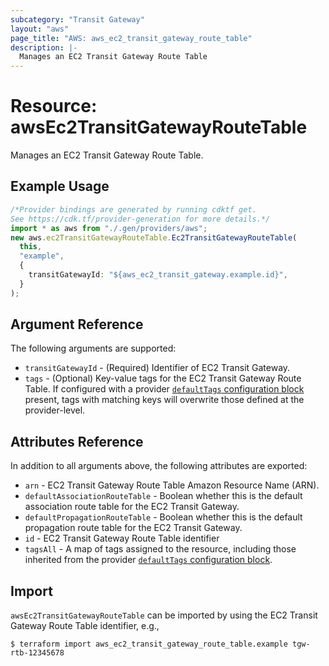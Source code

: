 ```yaml
---
subcategory: "Transit Gateway"
layout: "aws"
page_title: "AWS: aws_ec2_transit_gateway_route_table"
description: |-
  Manages an EC2 Transit Gateway Route Table
---
```


# Resource: awsEc2TransitGatewayRouteTable

Manages an EC2 Transit Gateway Route Table.

## Example Usage

```typescript
/*Provider bindings are generated by running cdktf get.
See https://cdk.tf/provider-generation for more details.*/
import * as aws from "./.gen/providers/aws";
new aws.ec2TransitGatewayRouteTable.Ec2TransitGatewayRouteTable(
  this,
  "example",
  {
    transitGatewayId: "${aws_ec2_transit_gateway.example.id}",
  }
);

```

## Argument Reference

The following arguments are supported:

* `transitGatewayId` - (Required) Identifier of EC2 Transit Gateway.
* `tags` - (Optional) Key-value tags for the EC2 Transit Gateway Route Table. If configured with a provider [`defaultTags` configuration block](https://registry.terraform.io/providers/hashicorp/aws/latest/docs#default_tags-configuration-block) present, tags with matching keys will overwrite those defined at the provider-level.

## Attributes Reference

In addition to all arguments above, the following attributes are exported:

* `arn` - EC2 Transit Gateway Route Table Amazon Resource Name (ARN).
* `defaultAssociationRouteTable` - Boolean whether this is the default association route table for the EC2 Transit Gateway.
* `defaultPropagationRouteTable` - Boolean whether this is the default propagation route table for the EC2 Transit Gateway.
* `id` - EC2 Transit Gateway Route Table identifier
* `tagsAll` - A map of tags assigned to the resource, including those inherited from the provider [`defaultTags` configuration block](https://registry.terraform.io/providers/hashicorp/aws/latest/docs#default_tags-configuration-block).

## Import

`awsEc2TransitGatewayRouteTable` can be imported by using the EC2 Transit Gateway Route Table identifier, e.g.,

```console
$ terraform import aws_ec2_transit_gateway_route_table.example tgw-rtb-12345678
```
